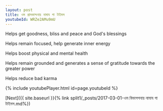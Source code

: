 ```yaml
---
layout: post
title: ওম প্রাসকান্দনায় নামায গা টাইমস
youtubeId: WRZe2AMu9mU
---
```

 
 
Helps get goodness, bliss and peace and God's blessings
 
Helps remain focused, help generate inner energy 
 
Helps boost physical and mental health 
 
Helps remain grounded and generates a sense of gratitude towards the greater power 
 
Helps reduce bad karma
 
 
 
 


{% include youtubePlayer.html id=page.youtubeId %}
 
[Next]({{ site.baseurl }}{% link  split1/_posts/2017-03-01-ওম বিভাগগনায় নামায গা টাইমস.md%})
 
